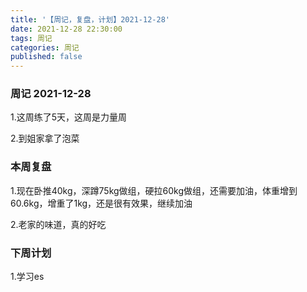 ```yaml
---
title: '【周记，复盘，计划】2021-12-28'
date: 2021-12-28 22:30:00
tags: 周记
categories: 周记
published: false
---
```




### 周记 2021-12-28

1.这周练了5天，这周是力量周

2.到姐家拿了泡菜

### 本周复盘

1.现在卧推40kg，深蹲75kg做组，硬拉60kg做组，还需要加油，体重增到60.6kg，增重了1kg，还是很有效果，继续加油

2.老家的味道，真的好吃

### 下周计划

1.学习es
